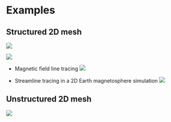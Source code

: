 # Examples

## Structured 2D mesh

![](../figures/trace_asymptote.png)

![](../figures/trace_dipole.png)

* Magnetic field line tracing
![](../figures/BxBz_y0cut.png)

* Streamline tracing in a 2D Earth magnetosphere simulation
![](../figures/trace_streamline_2Dmagnetosphere.png)

## Unstructured 2D mesh

![](../figures/trace_streamline_2Dunstructured.png)